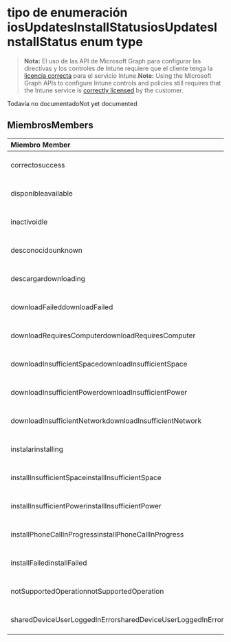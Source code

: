 # <a name="iosupdatesinstallstatus-enum-type"></a><span data-ttu-id="6f0a6-101">tipo de enumeración iosUpdatesInstallStatus</span><span class="sxs-lookup"><span data-stu-id="6f0a6-101">iosUpdatesInstallStatus enum type</span></span>

> <span data-ttu-id="6f0a6-102">**Nota:** El uso de las API de Microsoft Graph para configurar las directivas y los controles de Intune requiere que el cliente tenga la [licencia correcta](https://go.microsoft.com/fwlink/?linkid=839381) para el servicio Intune.</span><span class="sxs-lookup"><span data-stu-id="6f0a6-102">**Note:** Using the Microsoft Graph APIs to configure Intune controls and policies still requires that the Intune service is [correctly licensed](https://go.microsoft.com/fwlink/?linkid=839381) by the customer.</span></span>

<span data-ttu-id="6f0a6-103">Todavía no documentado</span><span class="sxs-lookup"><span data-stu-id="6f0a6-103">Not yet documented</span></span>
## <a name="members"></a><span data-ttu-id="6f0a6-104">Miembros</span><span class="sxs-lookup"><span data-stu-id="6f0a6-104">Members</span></span>
|<span data-ttu-id="6f0a6-105">Miembro	</span><span class="sxs-lookup"><span data-stu-id="6f0a6-105">Member</span></span>|<span data-ttu-id="6f0a6-106">Valor</span><span class="sxs-lookup"><span data-stu-id="6f0a6-106">Value</span></span>|<span data-ttu-id="6f0a6-107">Descripción</span><span class="sxs-lookup"><span data-stu-id="6f0a6-107">Description</span></span>|
|:---|:---|:---|
|<span data-ttu-id="6f0a6-108">correcto</span><span class="sxs-lookup"><span data-stu-id="6f0a6-108">success</span></span>|<span data-ttu-id="6f0a6-109">0</span><span class="sxs-lookup"><span data-stu-id="6f0a6-109">0</span></span>|<span data-ttu-id="6f0a6-110">Todavía no documentado</span><span class="sxs-lookup"><span data-stu-id="6f0a6-110">Not yet documented</span></span>|
|<span data-ttu-id="6f0a6-111">disponible</span><span class="sxs-lookup"><span data-stu-id="6f0a6-111">available</span></span>|<span data-ttu-id="6f0a6-112">1</span><span class="sxs-lookup"><span data-stu-id="6f0a6-112">1</span></span>|<span data-ttu-id="6f0a6-113">Todavía no documentado</span><span class="sxs-lookup"><span data-stu-id="6f0a6-113">Not yet documented</span></span>|
|<span data-ttu-id="6f0a6-114">inactivo</span><span class="sxs-lookup"><span data-stu-id="6f0a6-114">idle</span></span>|<span data-ttu-id="6f0a6-115">2</span><span class="sxs-lookup"><span data-stu-id="6f0a6-115">2</span></span>|<span data-ttu-id="6f0a6-116">Todavía no documentado</span><span class="sxs-lookup"><span data-stu-id="6f0a6-116">Not yet documented</span></span>|
|<span data-ttu-id="6f0a6-117">desconocido</span><span class="sxs-lookup"><span data-stu-id="6f0a6-117">unknown</span></span>|<span data-ttu-id="6f0a6-118">3</span><span class="sxs-lookup"><span data-stu-id="6f0a6-118">3</span></span>|<span data-ttu-id="6f0a6-119">Todavía no documentado</span><span class="sxs-lookup"><span data-stu-id="6f0a6-119">Not yet documented</span></span>|
|<span data-ttu-id="6f0a6-120">descargar</span><span class="sxs-lookup"><span data-stu-id="6f0a6-120">downloading</span></span>|<span data-ttu-id="6f0a6-121">-2016330712</span><span class="sxs-lookup"><span data-stu-id="6f0a6-121">-2016330712</span></span>|<span data-ttu-id="6f0a6-122">Todavía no documentado</span><span class="sxs-lookup"><span data-stu-id="6f0a6-122">Not yet documented</span></span>|
|<span data-ttu-id="6f0a6-123">downloadFailed</span><span class="sxs-lookup"><span data-stu-id="6f0a6-123">downloadFailed</span></span>|<span data-ttu-id="6f0a6-124">-2016330711</span><span class="sxs-lookup"><span data-stu-id="6f0a6-124">-2016330711</span></span>|<span data-ttu-id="6f0a6-125">Todavía no documentado</span><span class="sxs-lookup"><span data-stu-id="6f0a6-125">Not yet documented</span></span>|
|<span data-ttu-id="6f0a6-126">downloadRequiresComputer</span><span class="sxs-lookup"><span data-stu-id="6f0a6-126">downloadRequiresComputer</span></span>|<span data-ttu-id="6f0a6-127">-2016330710</span><span class="sxs-lookup"><span data-stu-id="6f0a6-127">-2016330710</span></span>|<span data-ttu-id="6f0a6-128">Todavía no documentado</span><span class="sxs-lookup"><span data-stu-id="6f0a6-128">Not yet documented</span></span>|
|<span data-ttu-id="6f0a6-129">downloadInsufficientSpace</span><span class="sxs-lookup"><span data-stu-id="6f0a6-129">downloadInsufficientSpace</span></span>|<span data-ttu-id="6f0a6-130">-2016330709</span><span class="sxs-lookup"><span data-stu-id="6f0a6-130">-2016330709</span></span>|<span data-ttu-id="6f0a6-131">Todavía no documentado</span><span class="sxs-lookup"><span data-stu-id="6f0a6-131">Not yet documented</span></span>|
|<span data-ttu-id="6f0a6-132">downloadInsufficientPower</span><span class="sxs-lookup"><span data-stu-id="6f0a6-132">downloadInsufficientPower</span></span>|<span data-ttu-id="6f0a6-133">-2016330708</span><span class="sxs-lookup"><span data-stu-id="6f0a6-133">-2016330708</span></span>|<span data-ttu-id="6f0a6-134">Todavía no documentado</span><span class="sxs-lookup"><span data-stu-id="6f0a6-134">Not yet documented</span></span>|
|<span data-ttu-id="6f0a6-135">downloadInsufficientNetwork</span><span class="sxs-lookup"><span data-stu-id="6f0a6-135">downloadInsufficientNetwork</span></span>|<span data-ttu-id="6f0a6-136">-2016330707</span><span class="sxs-lookup"><span data-stu-id="6f0a6-136">-2016330707</span></span>|<span data-ttu-id="6f0a6-137">Todavía no documentado</span><span class="sxs-lookup"><span data-stu-id="6f0a6-137">Not yet documented</span></span>|
|<span data-ttu-id="6f0a6-138">instalar</span><span class="sxs-lookup"><span data-stu-id="6f0a6-138">installing</span></span>|<span data-ttu-id="6f0a6-139">-2016330706</span><span class="sxs-lookup"><span data-stu-id="6f0a6-139">-2016330706</span></span>|<span data-ttu-id="6f0a6-140">Todavía no documentado</span><span class="sxs-lookup"><span data-stu-id="6f0a6-140">Not yet documented</span></span>|
|<span data-ttu-id="6f0a6-141">installInsufficientSpace</span><span class="sxs-lookup"><span data-stu-id="6f0a6-141">installInsufficientSpace</span></span>|<span data-ttu-id="6f0a6-142">-2016330705</span><span class="sxs-lookup"><span data-stu-id="6f0a6-142">-2016330705</span></span>|<span data-ttu-id="6f0a6-143">Todavía no documentado</span><span class="sxs-lookup"><span data-stu-id="6f0a6-143">Not yet documented</span></span>|
|<span data-ttu-id="6f0a6-144">installInsufficientPower</span><span class="sxs-lookup"><span data-stu-id="6f0a6-144">installInsufficientPower</span></span>|<span data-ttu-id="6f0a6-145">-2016330704</span><span class="sxs-lookup"><span data-stu-id="6f0a6-145">-2016330704</span></span>|<span data-ttu-id="6f0a6-146">Todavía no documentado</span><span class="sxs-lookup"><span data-stu-id="6f0a6-146">Not yet documented</span></span>|
|<span data-ttu-id="6f0a6-147">installPhoneCallInProgress</span><span class="sxs-lookup"><span data-stu-id="6f0a6-147">installPhoneCallInProgress</span></span>|<span data-ttu-id="6f0a6-148">-2016330703</span><span class="sxs-lookup"><span data-stu-id="6f0a6-148">-2016330703</span></span>|<span data-ttu-id="6f0a6-149">Todavía no documentado</span><span class="sxs-lookup"><span data-stu-id="6f0a6-149">Not yet documented</span></span>|
|<span data-ttu-id="6f0a6-150">installFailed</span><span class="sxs-lookup"><span data-stu-id="6f0a6-150">installFailed</span></span>|<span data-ttu-id="6f0a6-151">-2016330702</span><span class="sxs-lookup"><span data-stu-id="6f0a6-151">-2016330702</span></span>|<span data-ttu-id="6f0a6-152">Todavía no documentado</span><span class="sxs-lookup"><span data-stu-id="6f0a6-152">Not yet documented</span></span>|
|<span data-ttu-id="6f0a6-153">notSupportedOperation</span><span class="sxs-lookup"><span data-stu-id="6f0a6-153">notSupportedOperation</span></span>|<span data-ttu-id="6f0a6-154">-2016330701</span><span class="sxs-lookup"><span data-stu-id="6f0a6-154">-2016330701</span></span>|<span data-ttu-id="6f0a6-155">Todavía no documentado</span><span class="sxs-lookup"><span data-stu-id="6f0a6-155">Not yet documented</span></span>|
|<span data-ttu-id="6f0a6-156">sharedDeviceUserLoggedInError</span><span class="sxs-lookup"><span data-stu-id="6f0a6-156">sharedDeviceUserLoggedInError</span></span>|<span data-ttu-id="6f0a6-157">-2016330699</span><span class="sxs-lookup"><span data-stu-id="6f0a6-157">-2016330699</span></span>|<span data-ttu-id="6f0a6-158">Todavía no documentado</span><span class="sxs-lookup"><span data-stu-id="6f0a6-158">Not yet documented</span></span>|



